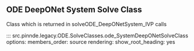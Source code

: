 ODE DeepONet System Solve Class
----------------

Class which is returned in solveODE_DeepONetSystem_IVP calls

::: src.pinnde.legacy.ODE.SolveClasses.ode_SystemDeepONetSolveClass
    options:
        members_order: source
    rendering:
      show_root_heading: yes